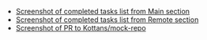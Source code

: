  * [Screenshot of completed tasks list from Main section](git_tasks_list_main.png) 
 * [Screenshot of completed tasks list from Remote section](git_tasks_list_remote.p)
 * [Screenshot of PR to Kottans/mock-repo](task_0_pr_to_mock_repo.jpg)